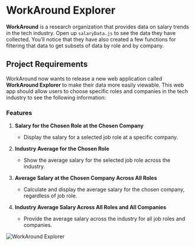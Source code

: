 # WorkAround Explorer

**WorkAround** is a research organization that provides data on salary trends in the tech industry. Open up `salaryData.js` to see the data they have collected. You’ll notice that they have also created a few functions for filtering that data to get subsets of data by role and by company.

## Project Requirements

WorkAround now wants to release a new web application called **WorkAround Explorer** to make their data more easily viewable. This web app should allow users to choose specific roles and companies in the tech industry to see the following information:

### Features

1. **Salary for the Chosen Role at the Chosen Company**
   - Display the salary for a selected job role at a specific company.

2. **Industry Average for the Chosen Role**
   - Show the average salary for the selected job role across the industry.

3. **Average Salary at the Chosen Company Across All Roles**
   - Calculate and display the average salary for the chosen company, regardless of job role.

4. **Industry Average Salary Across All Roles and All Companies**
   - Provide the average salary across the industry for all job roles and companies.

![WorkAround Explorer](https://static-assets.codecademy.com/Courses/Learn-JavaScript/Modules/WorkAround%20Explorer%20Demo.gif)

